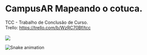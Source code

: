 # CampusAR Mapeando o cotuca.
TCC - Trabalho de Conclusão de Curso.<br>
Trello: https://trello.com/b/WzRC70Bf/tcc<br><br>
![](https://img.freepik.com/vetores-premium/predio-da-escola-de-pixel-art-de-8-bits_317396-1736.jpg)

 ![Snake animation](https://github.com/cc23538/CampusAR_Mapeando_o_Cotuca/blob/output/github-contribution-grid-snake.svg)
